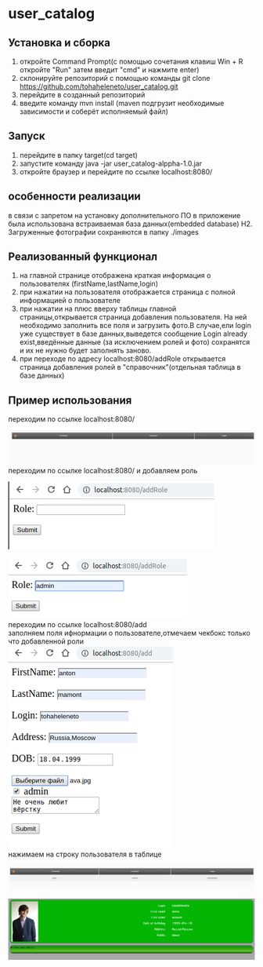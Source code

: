 # user_catalog
<h2> Установка и сборка </h2>  

1. откройте Command Prompt(с помощью сочетания клавиш Win + R откройте  "Run" затем введит "cmd" и нажмите enter) 
2. склонируйте репозиторий с помощью команды git clone https://github.com/tohaheleneto/user_catalog.git 
3. перейдите в созданный репозиторий 
4. введите команду mvn install (maven подгрузит необходимые зависимости и соберёт исполняемый файл) 
<h2> Запуск </h2>  

1. перейдите в папку target(cd target) 
2. запустите команду java -jar user_catalog-alppha-1.0.jar  
3. откройте браузер и перейдите по ссылке localhost:8080/
<h2>особенности реализации</h2>  

в связи с запретом на установку дополнительного ПО в приложение была использована встраиваемая база данных(embedded database) H2.  
Загруженные фотографии сохраняются в папку ./images
<h2> Реализованный функционал </h2>  

1. на главной странице отображена краткая информация о пользователях (firstName,lastName,login) 
2. при нажатии на пользователя отображается страница с полной информацией о пользователе 
3. при нажатии на плюс вверху таблицы главной страницы,открывается страница добавления пользователя. 
  На ней необходимо заполнить все поля и загрузить фото.В случае,ели login уже существует в базе данных,выведется сообщение
  Login already exist,введённые данные (за исключением ролей и фото) сохранятся и их не нужно будет заполнять заново.
4. при переходе по адресу localhost:8080/addRole открывается страница добавления ролей в "справочник"(отдельная таблица в базе данных) 
<h2> Пример использования</h2>
переходим по ссылке localhost:8080/

![Альтернативный текст](https://raw.githubusercontent.com/tohaheleneto/user_catalog/master/1.png)  
переходим по ссылке localhost:8080/ и добавляем роль  

![Альтернативный текст](https://raw.githubusercontent.com/tohaheleneto/user_catalog/master/2.png)  

![Альтернативный текст](https://raw.githubusercontent.com/tohaheleneto/user_catalog/master/3.png)  
переходим по ссылке localhost:8080/add  
заполняем поля ифнормации о пользователе,отмечаем чекбокс только что добавленной роли  
![Альтернативный текст](https://raw.githubusercontent.com/tohaheleneto/user_catalog/master/4.png)  
нажимаем на строку пользователя в таблице  

![Альтернативный текст](https://raw.githubusercontent.com/tohaheleneto/user_catalog/master/5.png)  

![Альтернативный текст](https://raw.githubusercontent.com/tohaheleneto/user_catalog/master/6.png)
